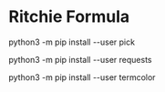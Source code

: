 # Ritchie Formula

python3 -m pip install --user pick

python3 -m pip install --user requests

python3 -m pip install --user termcolor

